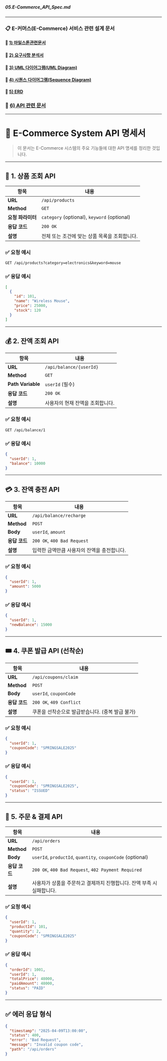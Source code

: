 #####  05.E-Commerce_API_Spec.md

-----------------------------------------------------------------

### 📋 E-커머스(E-Commerce) 서비스 관련 설계 문서

#### 🐥   [1) 마일스톤관련문서](https://github.com/JuSuIn/hhplusweek2/)

#### 🐥   [2) 요구사항 분석서](https://github.com/JuSuIn/hhplusweek2/blob/main/server-java/docs/02.requirements.md)

#### 🐥   [3) UML 다이어그램(UML Diagram)](https://github.com/JuSuIn/hhplusweek2/commit/49db5761552103c0541e87f0665b80e26d8cb74a)

#### 🐥   [4) 시퀀스 다이어그램(Sequence Diagram)](https://github.com/JuSuIn/hhplusweek2/blob/main/server-java/docs/03.E-Commerce_Sequence_Diagram.md)

#### 🐥   [5) ERD](https://github.com/JuSuIn/hhplusweek2/)

### 🐥    [6) API 관련 문서](https://github.com/JuSuIn/hhplusweek2/blob/main/server-java/docs/05.E-Commerce_API_Spec.md)

-----------------------------------------------------------------
# 📘 E-Commerce System API 명세서

> 이 문서는 E-Commerce 시스템의 주요 기능들에 대한 API 명세를 정리한 것입니다.

---

## 🛒 1. 상품 조회 API

| 항목 | 내용 |
|------|------|
| **URL** | `/api/products` |
| **Method** | `GET` |
| **요청 파라미터** | `category` (optional), `keyword` (optional) |
| **응답 코드** | `200 OK` |
| **설명** | 전체 또는 조건에 맞는 상품 목록을 조회합니다. |

### ✅ 요청 예시
```
GET /api/products?category=electronics&keyword=mouse
```

### ✅ 응답 예시
```json
[
  {
    "id": 101,
    "name": "Wireless Mouse",
    "price": 25000,
    "stock": 120
  }
]
```

---

## 💰 2. 잔액 조회 API

| 항목 | 내용 |
|------|------|
| **URL** | `/api/balance/{userId}` |
| **Method** | `GET` |
| **Path Variable** | `userId` (필수) |
| **응답 코드** | `200 OK` |
| **설명** | 사용자의 현재 잔액을 조회합니다. |

### ✅ 요청 예시
```
GET /api/balance/1
```

### ✅ 응답 예시
```json
{
  "userId": 1,
  "balance": 10000
}
```

---

## 💳 3. 잔액 충전 API

| 항목 | 내용 |
|------|------|
| **URL** | `/api/balance/recharge` |
| **Method** | `POST` |
| **Body** | `userId`, `amount` |
| **응답 코드** | `200 OK`, `400 Bad Request` |
| **설명** | 입력한 금액만큼 사용자의 잔액을 충전합니다. |

### ✅ 요청 예시
```json
{
  "userId": 1,
  "amount": 5000
}
```

### ✅ 응답 예시
```json
{
  "userId": 1,
  "newBalance": 15000
}
```

---

## 🎟️ 4. 쿠폰 발급 API (선착순)

| 항목 | 내용 |
|------|------|
| **URL** | `/api/coupons/claim` |
| **Method** | `POST` |
| **Body** | `userId`, `couponCode` |
| **응답 코드** | `200 OK`, `409 Conflict` |
| **설명** | 쿠폰을 선착순으로 발급받습니다. (중복 발급 불가) |

### ✅ 요청 예시
```json
{
  "userId": 1,
  "couponCode": "SPRINGSALE2025"
}
```

### ✅ 응답 예시
```json
{
  "userId": 1,
  "couponCode": "SPRINGSALE2025",
  "status": "ISSUED"
}
```

---

## 🧾 5. 주문 & 결제 API

| 항목 | 내용 |
|------|------|
| **URL** | `/api/orders` |
| **Method** | `POST` |
| **Body** | `userId`, `productId`, `quantity`, `couponCode` (optional) |
| **응답 코드** | `200 OK`, `400 Bad Request`, `402 Payment Required` |
| **설명** | 사용자가 상품을 주문하고 결제까지 진행합니다. 잔액 부족 시 실패합니다. |

### ✅ 요청 예시
```json
{
  "userId": 1,
  "productId": 101,
  "quantity": 2,
  "couponCode": "SPRINGSALE2025"
}
```

### ✅ 응답 예시
```json
{
  "orderId": 1001,
  "userId": 1,
  "totalPrice": 48000,
  "paidAmount": 48000,
  "status": "PAID"
}
```

---

## ✅ 에러 응답 형식

```json
{
  "timestamp": "2025-04-09T13:00:00",
  "status": 400,
  "error": "Bad Request",
  "message": "Invalid coupon code",
  "path": "/api/orders"
}
```
